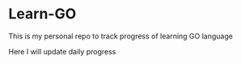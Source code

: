 # Learn-GO

This is my personal repo to track progress of learning GO language

Here I will update daily progress
